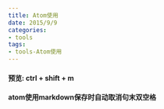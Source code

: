 ```yaml
---
title: Atom使用
date: 2015/9/9
categories:
- tools
tags:
- tools-Atom使用
---
```


#### 预览: ctrl + shift + m  

#### atom使用markdown保存时自动取消句末双空格  
